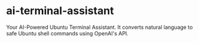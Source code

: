 # ai-terminal-assistant
Your AI-Powered Ubuntu Terminal Assistant. It converts natural language to safe Ubuntu shell commands using OpenAI's API. 
